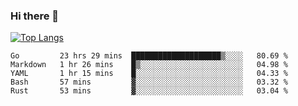 ### Hi there 👋

<!--
**3Xpl0it3r/3Xpl0it3r** is a ✨ _special_ ✨ repository because its `README.md` (this file) appears on your GitHub profile.

Here are some ideas to get you started:

- 🔭 I’m currently working on ...
- 🌱 I’m currently learning ...
- 👯 I’m looking to collaborate on ...
- 🤔 I’m looking for help with ...
- 💬 Ask me about ...
- 📫 How to reach me: ...
- 😄 Pronouns: ...
- ⚡ Fun fact: ...
-->


[![Top Langs](https://github-readme-stats.vercel.app/api/top-langs/?username=3Xpl0it3r&layout=compact)](https://github.com/3Xpl0it3r/3Xpl0it3r)

<!--START_SECTION:waka-->
```text
Go         23 hrs 29 mins  ████████████████████▒░░░░   80.69 % 
Markdown   1 hr 26 mins    █▒░░░░░░░░░░░░░░░░░░░░░░░   04.98 % 
YAML       1 hr 15 mins    █░░░░░░░░░░░░░░░░░░░░░░░░   04.33 % 
Bash       57 mins         ▓░░░░░░░░░░░░░░░░░░░░░░░░   03.32 % 
Rust       53 mins         ▓░░░░░░░░░░░░░░░░░░░░░░░░   03.04 % 
```
<!--END_SECTION:waka-->

